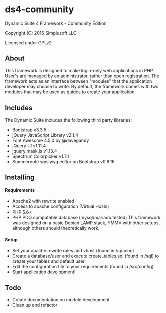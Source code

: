 # ds4-community
Dynamic Suite 4 Framework - Community Edition

Copyright (C) 2016 Simplusoft LLC

Licensed under GPLv2

## About
This framework is designed to make login-only web applications in PHP. User's are managed by an administrator, rather than open registration. The framework acts as an interface between "modules" that the application developer may choose to write. By default, the framework comes with two modules that may be used as guides to create your application.

## Includes
The Dynamic Suite includes the following third party libraries:
* Bootstrap v3.3.5
* jQuery JavaScript Library v2.1.4
* Font Awesome 4.5.0 by @davegandy
* jQuery UI v1.11.4
* jquery.mask.js v1.13.4
* Spectrum Colorpicker v1.7.1
* Summernote wysiwyg editor on Bootstrap v0.6.16

## Installing
#### Requirements
* Apache2 with rewrite enabled
* Access to apache configuration (Virtual Hosts)
* PHP 5.6+
* PHP PDO compatable database (mysql/mariadb tested)
This framework was designed on a basic Debian LAMP stack, YMMV with other setups, although others should theoretically work.
#### Setup
* Set your apache rewrite rules and vhost (found in /apache)
* Create a database/user and execute create_tables.sql (found in /sql) to create your tables and default user
* Edit the configuration file to your requirements (found in /src/config)
* Start application development!

## Todo
* Create documentation on module development
* Clean up and refactor
